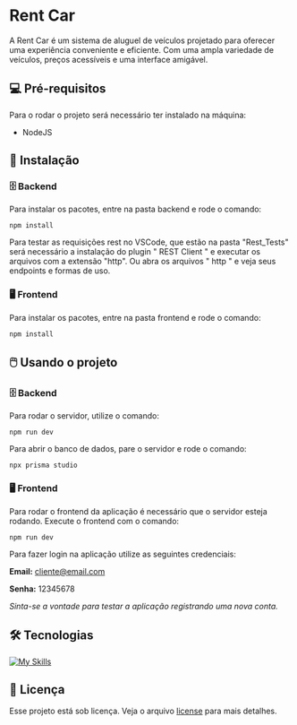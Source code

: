 # Rent Car

A Rent Car é um sistema de aluguel de veículos projetado para oferecer uma experiência conveniente e eficiente. Com uma ampla variedade de veículos, preços acessíveis e uma interface amigável.

## :computer: Pré-requisitos

Para o rodar o projeto será necessário ter instalado na máquina:

* NodeJS

## :rocket: Instalação

### :file_cabinet: Backend

Para instalar os pacotes, entre na pasta backend e rode o comando:

```
npm install
```
Para testar as requisições rest no VSCode, que estão na pasta "Rest_Tests" será necessário a instalação do plugin " REST Client " e executar os arquivos com a extensão "http". Ou abra os arquivos " http " e veja seus endpoints e formas de uso.

### :desktop_computer: Frontend

Para instalar os pacotes, entre na pasta frontend e rode o comando:

```
npm install
```

## :computer_mouse: Usando o projeto

### :file_cabinet: Backend

Para rodar o servidor, utilize o comando:

```
npm run dev
```

Para abrir o banco de dados, pare o servidor e rode o comando:

```
npx prisma studio
```

### :desktop_computer: Frontend

Para rodar o frontend da aplicação é necessário que o servidor esteja rodando. Execute o frontend com o comando:

```
npm run dev
```

Para fazer login na aplicação utilize as seguintes credenciais:

**Email:** cliente@email.com

**Senha:** 12345678

*Sinta-se a vontade para testar a aplicação registrando uma nova conta.*

## :hammer_and_wrench: Tecnologias

[![My Skills](https://skillicons.dev/icons?i=react,ts,nodejs,prisma,sqlite,tailwind,figma&theme=dark)](https://skillicons.dev)

## :bookmark_tabs: Licença

Esse projeto está sob licença. Veja o arquivo [license](LICENSE) para mais detalhes.

